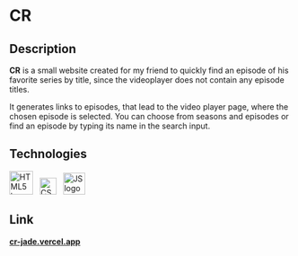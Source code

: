 # CR

## Description

**CR** is a small website created for my friend to quickly find an episode of his favorite series by title, since the videoplayer does not contain any episode titles.

It generates links to episodes, that lead to the video player page, where the chosen episode is selected.
You can choose from seasons and episodes or find an episode by typing its name in the search input.

## Technologies
<a href="https://dev.w3.org/html5/spec-LC/"><img width="42" alt="HTML5 logo" src="https://upload.wikimedia.org/wikipedia/commons/6/61/HTML5_logo_and_wordmark.svg"></a> &nbsp; <a href="https://www.w3.org/Style/CSS/Overview.en.html"><img width="30" alt="CSS3 logo" src="https://upload.wikimedia.org/wikipedia/commons/d/d5/CSS3_logo_and_wordmark.svg"></a> &nbsp; <a href="https://javascript.info/"><img width="39" alt="JS logo" src="https://upload.wikimedia.org/wikipedia/commons/b/ba/Javascript_badge.svg"></a>

## Link
**[cr-jade.vercel.app](https://cr-jade.vercel.app/)**
